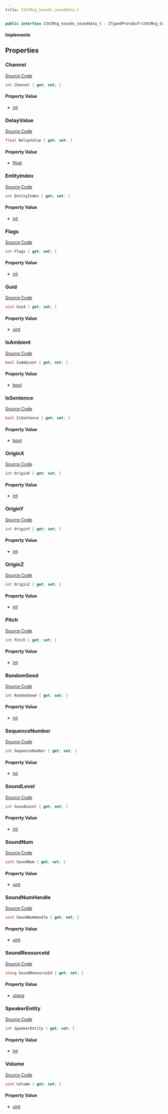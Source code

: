 ```yaml
---
title: CSVCMsg_Sounds_sounddata_t
---
```


```csharp
public interface CSVCMsg_Sounds_sounddata_t : ITypedProtobuf<CSVCMsg_Sounds_sounddata_t>, INativeHandle
```

#### Implements

## Properties

### Channel

[Source Code](https://github.com/swiftly-solution/swiftlys2/blob/main/managed/src/SwiftlyS2.Generated/Protobufs/Interfaces/CSVCMsg_Sounds_sounddata_t.cs#L34)

```csharp
int Channel { get; set; }
```

#### Property Value

- [int](https://learn.microsoft.com/dotnet/api/system.int32)

### DelayValue

[Source Code](https://github.com/swiftly-solution/swiftlys2/blob/main/managed/src/SwiftlyS2.Generated/Protobufs/Interfaces/CSVCMsg_Sounds_sounddata_t.cs#L25)

```csharp
float DelayValue { get; set; }
```

#### Property Value

- [float](https://learn.microsoft.com/dotnet/api/system.single)

### EntityIndex

[Source Code](https://github.com/swiftly-solution/swiftlys2/blob/main/managed/src/SwiftlyS2.Generated/Protobufs/Interfaces/CSVCMsg_Sounds_sounddata_t.cs#L31)

```csharp
int EntityIndex { get; set; }
```

#### Property Value

- [int](https://learn.microsoft.com/dotnet/api/system.int32)

### Flags

[Source Code](https://github.com/swiftly-solution/swiftlys2/blob/main/managed/src/SwiftlyS2.Generated/Protobufs/Interfaces/CSVCMsg_Sounds_sounddata_t.cs#L40)

```csharp
int Flags { get; set; }
```

#### Property Value

- [int](https://learn.microsoft.com/dotnet/api/system.int32)

### Guid

[Source Code](https://github.com/swiftly-solution/swiftlys2/blob/main/managed/src/SwiftlyS2.Generated/Protobufs/Interfaces/CSVCMsg_Sounds_sounddata_t.cs#L64)

```csharp
uint Guid { get; set; }
```

#### Property Value

- [uint](https://learn.microsoft.com/dotnet/api/system.uint32)

### IsAmbient

[Source Code](https://github.com/swiftly-solution/swiftlys2/blob/main/managed/src/SwiftlyS2.Generated/Protobufs/Interfaces/CSVCMsg_Sounds_sounddata_t.cs#L61)

```csharp
bool IsAmbient { get; set; }
```

#### Property Value

- [bool](https://learn.microsoft.com/dotnet/api/system.boolean)

### IsSentence

[Source Code](https://github.com/swiftly-solution/swiftlys2/blob/main/managed/src/SwiftlyS2.Generated/Protobufs/Interfaces/CSVCMsg_Sounds_sounddata_t.cs#L58)

```csharp
bool IsSentence { get; set; }
```

#### Property Value

- [bool](https://learn.microsoft.com/dotnet/api/system.boolean)

### OriginX

[Source Code](https://github.com/swiftly-solution/swiftlys2/blob/main/managed/src/SwiftlyS2.Generated/Protobufs/Interfaces/CSVCMsg_Sounds_sounddata_t.cs#L13)

```csharp
int OriginX { get; set; }
```

#### Property Value

- [int](https://learn.microsoft.com/dotnet/api/system.int32)

### OriginY

[Source Code](https://github.com/swiftly-solution/swiftlys2/blob/main/managed/src/SwiftlyS2.Generated/Protobufs/Interfaces/CSVCMsg_Sounds_sounddata_t.cs#L16)

```csharp
int OriginY { get; set; }
```

#### Property Value

- [int](https://learn.microsoft.com/dotnet/api/system.int32)

### OriginZ

[Source Code](https://github.com/swiftly-solution/swiftlys2/blob/main/managed/src/SwiftlyS2.Generated/Protobufs/Interfaces/CSVCMsg_Sounds_sounddata_t.cs#L19)

```csharp
int OriginZ { get; set; }
```

#### Property Value

- [int](https://learn.microsoft.com/dotnet/api/system.int32)

### Pitch

[Source Code](https://github.com/swiftly-solution/swiftlys2/blob/main/managed/src/SwiftlyS2.Generated/Protobufs/Interfaces/CSVCMsg_Sounds_sounddata_t.cs#L37)

```csharp
int Pitch { get; set; }
```

#### Property Value

- [int](https://learn.microsoft.com/dotnet/api/system.int32)

### RandomSeed

[Source Code](https://github.com/swiftly-solution/swiftlys2/blob/main/managed/src/SwiftlyS2.Generated/Protobufs/Interfaces/CSVCMsg_Sounds_sounddata_t.cs#L52)

```csharp
int RandomSeed { get; set; }
```

#### Property Value

- [int](https://learn.microsoft.com/dotnet/api/system.int32)

### SequenceNumber

[Source Code](https://github.com/swiftly-solution/swiftlys2/blob/main/managed/src/SwiftlyS2.Generated/Protobufs/Interfaces/CSVCMsg_Sounds_sounddata_t.cs#L28)

```csharp
int SequenceNumber { get; set; }
```

#### Property Value

- [int](https://learn.microsoft.com/dotnet/api/system.int32)

### SoundLevel

[Source Code](https://github.com/swiftly-solution/swiftlys2/blob/main/managed/src/SwiftlyS2.Generated/Protobufs/Interfaces/CSVCMsg_Sounds_sounddata_t.cs#L55)

```csharp
int SoundLevel { get; set; }
```

#### Property Value

- [int](https://learn.microsoft.com/dotnet/api/system.int32)

### SoundNum

[Source Code](https://github.com/swiftly-solution/swiftlys2/blob/main/managed/src/SwiftlyS2.Generated/Protobufs/Interfaces/CSVCMsg_Sounds_sounddata_t.cs#L43)

```csharp
uint SoundNum { get; set; }
```

#### Property Value

- [uint](https://learn.microsoft.com/dotnet/api/system.uint32)

### SoundNumHandle

[Source Code](https://github.com/swiftly-solution/swiftlys2/blob/main/managed/src/SwiftlyS2.Generated/Protobufs/Interfaces/CSVCMsg_Sounds_sounddata_t.cs#L46)

```csharp
uint SoundNumHandle { get; set; }
```

#### Property Value

- [uint](https://learn.microsoft.com/dotnet/api/system.uint32)

### SoundResourceId

[Source Code](https://github.com/swiftly-solution/swiftlys2/blob/main/managed/src/SwiftlyS2.Generated/Protobufs/Interfaces/CSVCMsg_Sounds_sounddata_t.cs#L67)

```csharp
ulong SoundResourceId { get; set; }
```

#### Property Value

- [ulong](https://learn.microsoft.com/dotnet/api/system.uint64)

### SpeakerEntity

[Source Code](https://github.com/swiftly-solution/swiftlys2/blob/main/managed/src/SwiftlyS2.Generated/Protobufs/Interfaces/CSVCMsg_Sounds_sounddata_t.cs#L49)

```csharp
int SpeakerEntity { get; set; }
```

#### Property Value

- [int](https://learn.microsoft.com/dotnet/api/system.int32)

### Volume

[Source Code](https://github.com/swiftly-solution/swiftlys2/blob/main/managed/src/SwiftlyS2.Generated/Protobufs/Interfaces/CSVCMsg_Sounds_sounddata_t.cs#L22)

```csharp
uint Volume { get; set; }
```

#### Property Value

- [uint](https://learn.microsoft.com/dotnet/api/system.uint32)

